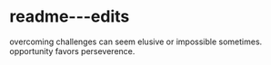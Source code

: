 # readme---edits
overcoming challenges can seem elusive or impossible sometimes. opportunity favors perseverence.
